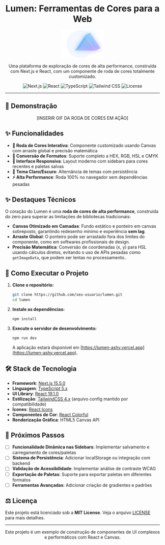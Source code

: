 <div align="center">

# Lumen: Ferramentas de Cores para a Web

</div>

<p align="center">
  <img src="./public/logoSemNome.svg" alt="Lumen Logo" width="140">
</p>

<p align="center">
  Uma plataforma de exploração de cores de alta performance, construída com Next.js e React, com um componente de roda de cores totalmente customizado.
</p>

<p align="center">
  <img src="https://img.shields.io/badge/Next.js-15.5.0-blue?logo=nextdotjs" alt="Next.js">
  <img src="https://img.shields.io/badge/React-19.1.0-blue?logo=react" alt="React">
  <img src="https://img.shields.io/badge/TypeScript-5.x-blue?logo=typescript" alt="TypeScript">
  <img src="https://img.shields.io/badge/Tailwind_CSS-4.x-blue?logo=tailwindcss" alt="Tailwind CSS">
  <img src="https://img.shields.io/badge/License-MIT-green" alt="License">
</p>

---

## 🎥 Demonstração

<p align="center">
  [INSERIR GIF DA RODA DE CORES EM AÇÃO]
</p>

## ✨ Funcionalidades

- **🎨 Roda de Cores Interativa**: Componente customizado usando Canvas com arraste global e precisão matemática
- **🔄 Conversão de Formatos**: Suporte completo a HEX, RGB, HSL e CMYK
- **📱 Interface Responsiva**: Layout moderno com sidebars para cores recentes e paletas salvas
- **🌙 Tema Claro/Escuro**: Alternância de temas com persistência
- **⚡ Alta Performance**: Roda 100% no navegador sem dependências pesadas

## ✨ Destaques Técnicos

O coração do Lumen é uma **roda de cores de alta performance**, construída do zero para superar as limitações de bibliotecas tradicionais:

- **Canvas Otimizado em Camadas**: Fundo estático e ponteiro em canvas sobreposto, garantindo redesenho mínimo e experiência **sem lag**.
- **Arraste Global**: O ponteiro pode ser arrastado fora dos limites do componente, como em softwares profissionais de design.
- **Precisão Matemática**: Conversão de coordenadas (x, y) para HSL usando cálculos diretos, evitando o uso de APIs pesadas como `getImageData`, que podem ser lentas no processamento..

## 🚀 Como Executar o Projeto

1. **Clone o repositório:**
    ```bash
    git clone https://github.com/seu-usuario/lumen.git
    cd lumen
    ```

2. **Instale as dependências:**
    ```bash
    npm install
    ```

3. **Execute o servidor de desenvolvimento:**
    ```bash
    npm run dev
    ```
    A aplicação estará disponível em [https://lumen-ashy.vercel.app](https://lumen-ashy.vercel.app).

## 🛠️ Stack de Tecnologia

- **Framework**: [Next.js 15.5.0](https://nextjs.org/)
- **Linguagem**: [TypeScript 5.x](https://www.typescriptlang.org/)
- **UI Library**: [React 19.1.0](https://reactjs.org/)
- **Estilização**: [TailwindCSS 4.x](https://tailwindcss.com/) (arquivo config mantido por compatibilidade)
- **Ícones**: [React Icons](https://react-icons.github.io/react-icons/)
- **Componentes de Cor**: [React Colorful](https://github.com/omgovich/react-colorful)
- **Renderização Gráfica**: HTML5 Canvas API

## 🚧 Próximos Passos

- [ ] **Funcionalidade Dinâmica nas Sidebars**: Implementar salvamento e carregamento de cores/paletas
- [ ] **Sistema de Persistência**: Adicionar localStorage ou integração com backend
- [ ] **Validação de Acessibilidade**: Implementar análise de contraste WCAG
- [ ] **Exportação de Paletas**: Suporte para exportar paletas em diferentes formatos
- [ ] **Ferramentas Avançadas**: Adicionar criação de gradientes e padrões

## ⚖️ Licença

Este projeto está licenciado sob a **MIT License**.
Veja o arquivo [LICENSE](./LICENSE) para mais detalhes.

---

<p align="center">
  Este projeto é um exemplo de construção de componentes de UI complexos e performáticos com React e Canvas.
</p>
